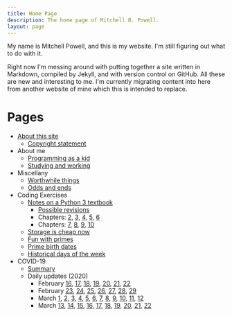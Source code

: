 ```yaml
---
title: Home Page
description: The home page of Mitchell B. Powell.
layout: page
---
```


My name is Mitchell Powell, and this is my website. I'm still figuring out what to do with it.

Right now I'm messing around with putting together a site written in Markdown, compiled by Jekyll, and with version control on GitHub. All these are new and interesting to me. I'm currently migrating content into here from another website of mine which this is intended to replace.

# Pages
* [About this site](p/about-site.html)
    * [Copyright statement](p/copyright-statement.html)
* About me
    * [Programming as a kid](p/messing-around.html)
    * [Studying and working](p/work-and-study.html)
* Miscellany
    * [Worthwhile things](p/worthwhile-things.html)
    * [Odds and ends](p/odds-and-ends.html)
* Coding Exercises
    * [Notes on a Python 3 textbook](p/think-like/)
        * [Possible revisions](p/think-like/possible-revisions.html)
        * Chapters: [2](p/think-like/c2.html), [3](p/think-like/c3.html), [4](p/think-like/c4.html), [5](p/think-like/c5.html), [6](p/think-like/c6.html)
        * Chapters: [7](p/think-like/c7.html), [8](p/think-like/c8.html), [9](p/think-like/c9.html), [10](p/think-like/c10.html)
    * [Storage is cheap now](p/storage-prices.html)
    * [Fun with primes](p/fun-with-primes.html)
    * [Prime birth dates](p/prime-birth-dates.html)
    * [Historical days of the week](p/historical-days-of-the-week.html)
* COVID-19
    * [Summary](p/covid/coronavirus-pages.html)
    * Daily updates (2020)
        * February [16](p/covid/thinking-covid.html), [17](p/covid/2020-2-17.html), [18](p/covid/2020-2-18.html), [19](p/covid/2020-2-19.html), [20](p/covid/2020-2-20.html), [21](p/covid/2020-2-21.html), [22](p/covid/2020-2-22.html)
        * February [23](p/covid/2020-2-23.html), [24](p/covid/2020-2-24.html), [25](p/covid/2020-2-25.html), [26](p/covid/2020-2-26.html), [27](p/covid/2020-2-27.html), [28](p/covid/2020-2-28.html), [29](p/covid/2020-2-29.html)
        * March [1](p/covid/2020-3-1.html), [2](p/covid/2020-3-2.html), [3](p/covid/2020-3-3.html), [4](p/covid/2020-3-4.html), [5](p/covid/2020-3-5.html), [6](p/covid/2020-3-6.html), [7](p/covid/2020-3-7.html), [8](p/covid/2020-3-8.html), [9](p/covid/2020-3-9.html), [10](p/covid/2020-3-10.html), [11](p/covid/2020-3-11.html), [12](p/covid/2020-3-12.html)
        * March [13](p/covid/2020-3-13.html), [14](p/covid/2020-3-14.html), [15](p/covid/2020-3-15.html), [16](p/covid/2020-3-16.html), [17](p/covid/2020-3-17.html), [18](p/covid/2020-3-18.html), [19](p/covid/2020-3-19.html), [20](p/covid/2020-3-20.html), [21](p/covid/2020-3-21.html), [22](p/covid/2020-3-22.html)
